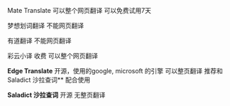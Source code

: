 
Mate Translate
    可以整个网页翻译
    可以免费试用7天


梦想划词翻译
    不能网页翻译
    

有道翻译
    不能网页翻译
    
彩云小译
    收费
    可以整个网页翻译

**Edge Translate**
    开源，使用的google, microsoft 的引擎
    可以整页翻译
    推荐和Saladict 沙拉查词** 配合使用

**Saladict 沙拉查词**
    开源
    无整页翻译

